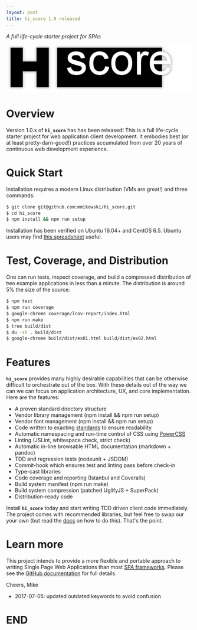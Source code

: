 ```yaml
---
layout: post
title: hi_score 1.0 released
---
```

*A full life-cycle starter project for SPAs*

![hi_score][01]

# Overview
Version 1.0.x of **`hi_score`** has has been released! This is a full life-cycle starter project for web application client development. It embodies best (or at least pretty-darn-good!) practices accumulated from over 20 years of continuous web development experience.

# Quick Start
Installation requires a modern Linux distribution (VMs are great!) and three commands:

```bash
$ git clone git@github.com:mmikowski/hi_score.git
$ cd hi_score
$ npm install && npm run setup
```

Installation has been verified on Ubuntu 16.04+ and CentOS 6.5. Ubuntu users may find [this spreadsheet][02] useful.

# Test, Coverage, and Distribution
One can run tests, inspect coverage, and build a compressed distribution of two example applications in less than a minute. The distribution is around 5% the size of the source:

```bash
$ npm test
$ npm run coverage
$ google-chrome coverage/lcov-report/index.html
$ npm run make
$ tree build/dist
$ du -sh . build/dist
$ google-chrome build/dist/ex01.html build/dist/ex02.html
```

# Features
**`hi_score`** provides many highly desirable capabilities that can be otherwise difficult to orchestrate out of the box. With these details out of the way we can we can focus on application architecture, UX, and core implementation. Here are the features:

- A proven standard directory structure
- Vendor library management (npm install && npm run setup)
- Vendor font management (npm install && npm run setup)
- Code written to exacting [standards][05] to ensure readability
- Automatic namespacing and run-time control of CSS using [PowerCSS][06]
- Linting (JSLint, whitespace check, strict check)
- Automatic in-line browsable HTML documentation (markdown + pandoc)
- TDD and regression tests (nodeunit + JSDOM)
- Commit-hook which ensures test and linting pass before check-in
- Type-cast libraries
- Code coverage and reporting (Istanbul and Coveralls)
- Build system manifest (npm run make)
- Build system compression (patched UglifyJS + SuperPack)
- Distribution-ready code

Install **`hi_score`** today and start writing TDD driven client code immediately. The project comes with recommended libraries, but feel free to swap our your own (but read the [docs][10] on how to do this). That's the point.

# Learn more
This project intends to provide a more flexible and portable approach to writing Single Page Web Applications than most [SPA frameworks][09]. Please see the [GitHub documentation][10] for full details.

Cheers, Mike

- 2017-07-05: updated outdated keywords to avoid confusion

# END


[01]:/images/2017-03-01-hi_score.png
[02]:https://docs.google.com/spreadsheets/d/1kLIYKYRsan_nvqGSZF-xJNxMkivH7uNdd6F-xY0hAUM
[05]:https://github.com/mmikowski/spa/raw/master/js-code-std-2016.pdf
[06]:http://powercss.org
[09]:/no-frameworks
[10]:https://github.com/mmikowski/hi_score/blob/master/README.md
